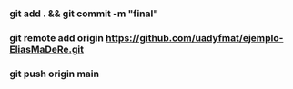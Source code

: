 ### git add . && git commit -m "final"
### git remote add origin https://github.com/uadyfmat/ejemplo-EliasMaDeRe.git
### git push origin main